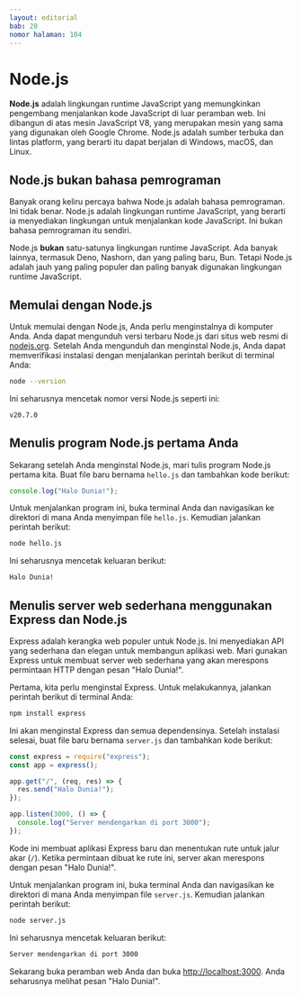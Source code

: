 ```yaml
---
layout: editorial
bab: 20
nomor halaman: 104
---
```


# Node.js

**Node.js** adalah lingkungan runtime JavaScript yang memungkinkan pengembang menjalankan kode JavaScript di luar peramban web. Ini dibangun di atas mesin JavaScript V8, yang merupakan mesin yang sama yang digunakan oleh Google Chrome. Node.js adalah sumber terbuka dan lintas platform, yang berarti itu dapat berjalan di Windows, macOS, dan Linux.

## Node.js bukan bahasa pemrograman

Banyak orang keliru percaya bahwa Node.js adalah bahasa pemrograman. Ini tidak benar. Node.js adalah lingkungan runtime JavaScript, yang berarti ia menyediakan lingkungan untuk menjalankan kode JavaScript. Ini bukan bahasa pemrograman itu sendiri.

Node.js **bukan** satu-satunya lingkungan runtime JavaScript. Ada banyak lainnya, termasuk Deno, Nashorn, dan yang paling baru, Bun. Tetapi Node.js adalah jauh yang paling populer dan paling banyak digunakan lingkungan runtime JavaScript.

## Memulai dengan Node.js

Untuk memulai dengan Node.js, Anda perlu menginstalnya di komputer Anda. Anda dapat mengunduh versi terbaru Node.js dari situs web resmi di [nodejs.org](https://nodejs.org/en/). Setelah Anda mengunduh dan menginstal Node.js, Anda dapat memverifikasi instalasi dengan menjalankan perintah berikut di terminal Anda:

```bash
node --version
```

Ini seharusnya mencetak nomor versi Node.js seperti ini:

```bash
v20.7.0
```

## Menulis program Node.js pertama Anda

Sekarang setelah Anda menginstal Node.js, mari tulis program Node.js pertama kita. Buat file baru bernama `hello.js` dan tambahkan kode berikut:

```js
console.log("Halo Dunia!");
```

Untuk menjalankan program ini, buka terminal Anda dan navigasikan ke direktori di mana Anda menyimpan file `hello.js`. Kemudian jalankan perintah berikut:

```bash
node hello.js
```

Ini seharusnya mencetak keluaran berikut:

```bash
Halo Dunia!
```

## Menulis server web sederhana menggunakan Express dan Node.js

Express adalah kerangka web populer untuk Node.js. Ini menyediakan API yang sederhana dan elegan untuk membangun aplikasi web. Mari gunakan Express untuk membuat server web sederhana yang akan merespons permintaan HTTP dengan pesan "Halo Dunia!".

Pertama, kita perlu menginstal Express. Untuk melakukannya, jalankan perintah berikut di terminal Anda:

```bash
npm install express
```

Ini akan menginstal Express dan semua dependensinya. Setelah instalasi selesai, buat file baru bernama `server.js` dan tambahkan kode berikut:

```js
const express = require("express");
const app = express();

app.get("/", (req, res) => {
  res.send("Halo Dunia!");
});

app.listen(3000, () => {
  console.log("Server mendengarkan di port 3000");
});
```

Kode ini membuat aplikasi Express baru dan menentukan rute untuk jalur akar (`/`). Ketika permintaan dibuat ke rute ini, server akan merespons dengan pesan "Halo Dunia!".

Untuk menjalankan program ini, buka terminal Anda dan navigasikan ke direktori di mana Anda menyimpan file `server.js`. Kemudian jalankan perintah berikut:

```bash
node server.js
```

Ini seharusnya mencetak keluaran berikut:

```bash
Server mendengarkan di port 3000
```

Sekarang buka peramban web Anda dan buka [http://localhost:3000](http://localhost:3000). Anda seharusnya melihat pesan "Halo Dunia!".
